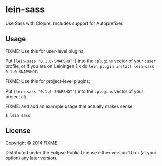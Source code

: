 # lein-sass

Use Sass with Clojure. Includes support for Autoprefixer.

## Usage

FIXME: Use this for user-level plugins:

Put `[lein-sass "0.1.0-SNAPSHOT"]` into the `:plugins` vector of your
`:user` profile, or if you are on Leiningen 1.x do `lein plugin install
lein-sass 0.1.0-SNAPSHOT`.

FIXME: Use this for project-level plugins:

Put `[lein-sass "0.1.0-SNAPSHOT"]` into the `:plugins` vector of your project.clj.

FIXME: and add an example usage that actually makes sense:

    $ lein sass

## License

Copyright © 2014 FIXME

Distributed under the Eclipse Public License either version 1.0 or (at
your option) any later version.
